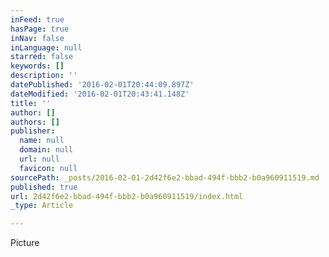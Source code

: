 ```yaml
---
inFeed: true
hasPage: true
inNav: false
inLanguage: null
starred: false
keywords: []
description: ''
datePublished: '2016-02-01T20:44:09.897Z'
dateModified: '2016-02-01T20:43:41.148Z'
title: ''
author: []
authors: []
publisher:
  name: null
  domain: null
  url: null
  favicon: null
sourcePath: _posts/2016-02-01-2d42f6e2-bbad-494f-bbb2-b0a960911519.md
published: true
url: 2d42f6e2-bbad-494f-bbb2-b0a960911519/index.html
_type: Article

---
```

Picture